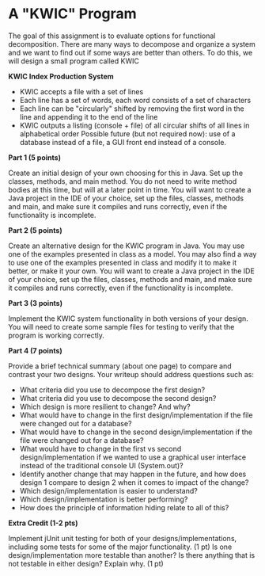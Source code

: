 # A "KWIC" Program

The goal of this assignment is to evaluate options for functional decomposition. There are many ways to decompose and organize a system and we want to find out if some ways are better than others. To do this, we will design a small program called KWIC

**KWIC Index Production System**

* KWIC accepts a file with a set of lines
* Each line has a set of words, each word consists of a set of characters
* Each line can be "circularly" shifted by removing the first word in the line and appending it to the end of the line
* KWIC outputs a listing (console + file) of all circular shifts of all lines in alphabetical order
Possible future (but not required now): use of a database instead of a file, a GUI front end instead of a console.

**Part 1 (5 points)**

Create an initial design of your own choosing for this in Java. Set up the classes, methods, and main method. You do not need to write method bodies at this time, but will at a later point in time. You will want to create a Java project in the IDE of your choice, set up the files, classes, methods and main, and make sure it compiles and runs correctly, even if the functionality is incomplete.

**Part 2 (5 points)**

Create an alternative design for the KWIC program in Java. You may use one of the examples presented in class as a model. You may also find a way to use one of the examples presented in class and modify it to make it better, or make it your own. You will want to create a Java project in the IDE of your choice, set up the files, classes, methods and main, and make sure it compiles and runs correctly, even if the functionality is incomplete.

**Part 3 (3 points)**

Implement the KWIC system functionality in both versions of your design. You will need to create some sample files for testing to verify that the program is working correctly.

**Part 4 (7 points)**

Provide a brief technical summary (about one page) to compare and contrast your two designs. Your writeup should address questions such as:

* What criteria did you use to decompose the first design?
* What criteria did you use to decompose the second design?
* Which design is more resilient to change? And why?
* What would have to change in the first design/implementation if the file were changed out for a database?
* What would have to change in the second design/implementation if the file were changed out for a database?
* What would have to change in the first vs second design/implementation if we wanted to use a graphical user interface instead of the traditional console UI (System.out)?
* Identify another change that may happen in the future, and how does design 1 compare to design 2 when it comes to impact of the change?
* Which design/implementation is easier to understand?
* Which design/implementation is better performing?
* How does the principle of information hiding relate to all of this?

**Extra Credit (1-2 pts)**

Implement jUnit unit testing for both of your designs/implementations, including some tests for some of the major functionality. (1 pt)
Is one design/implementation more testable than another? Is there anything that is not testable in either design? Explain why. (1 pt)